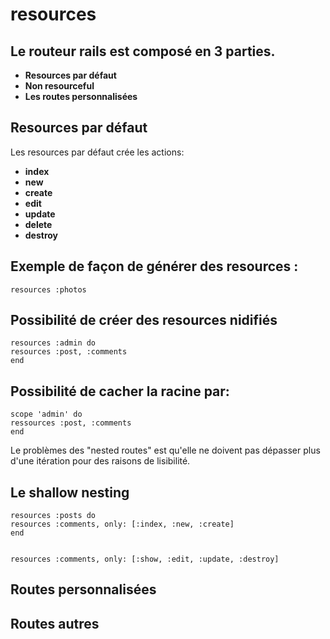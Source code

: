 resources
=========

Le routeur rails est composé en 3 parties.
------------------------------------------

* **Resources par défaut**
* **Non resourceful**
* **Les routes personnalisées**


Resources par défaut
--------------------

Les resources par défaut crée les actions:

* **index**
* **new**
* **create**
* **edit**
* **update**
* **delete**
* **destroy**

Exemple de façon de générer des resources :
-------------------------------------------

    resources :photos

Possibilité de créer des resources nidifiés
-------------------------------------------
    resources :admin do
    resources :post, :comments
    end

Possibilité de cacher la racine par:
------------------------------------

    scope 'admin' do
    ressources :post, :comments
    end

Le problèmes des "nested routes" est qu'elle ne doivent pas dépasser plus d'une itération pour des raisons de lisibilité.

Le shallow nesting
------------------

    resources :posts do
    resources :comments, only: [:index, :new, :create]
    end
    

    resources :comments, only: [:show, :edit, :update, :destroy]

Routes personnalisées
---------------------
Routes autres
-------------
